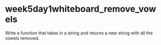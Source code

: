 # week5day1whiteboard_remove_vowels
Write a function that takes in a string and returns a new string with all the vowels removed.
